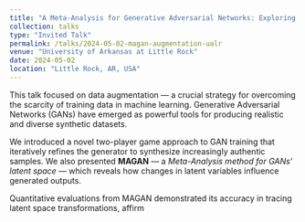 ```yaml
---
title: "A Meta-Analysis for Generative Adversarial Networks: Exploring Latent Space for Enhanced Data Augmentation with the MAGAN Algorithm"
collection: talks
type: "Invited Talk"
permalink: /talks/2024-05-02-magan-augmentation-ualr
venue: "University of Arkansas at Little Rock"
date: 2024-05-02
location: "Little Rock, AR, USA"
---
```


This talk focused on data augmentation — a crucial strategy for overcoming the scarcity of training data in machine learning. Generative Adversarial Networks (GANs) have emerged as powerful tools for producing realistic and diverse synthetic datasets.

We introduced a novel two-player game approach to GAN training that iteratively refines the generator to synthesize increasingly authentic samples. We also presented **MAGAN** — a *Meta-Analysis method for GANs’ latent space* — which reveals how changes in latent variables influence generated outputs.

Quantitative evaluations from MAGAN demonstrated its accuracy in tracing latent space transformations, affirm
